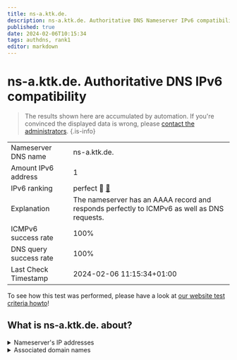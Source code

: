 ```yaml
---
title: ns-a.ktk.de.
description: ns-a.ktk.de. Authoritative DNS Nameserver IPv6 compatibility
published: true
date: 2024-02-06T10:15:34
tags: authdns, rank1
editor: markdown
---
```


# ns-a.ktk.de. Authoritative DNS IPv6 compatibility

> The results shown here are accumulated by automation. If you're convinced the displayed data is wrong, please [contact the administrators](/howto/chat). 
{.is-info}




|   |   |
| - | - |
| Nameserver DNS name | ns-a.ktk.de.
| Amount IPv6 address | 1
| IPv6 ranking | perfect :1st_place_medal: [🔗](/howto/ranking) |
| Explanation | The nameserver has an AAAA record and responds perfectly to ICMPv6 as well as DNS requests. |
| ICMPv6 success rate | 100%|
| DNS query success rate | 100% |
| Last Check Timestamp | 2024-02-06 11:15:34+01:00 |

To see how this test was performed, please have a look at [our website test criteria howto](/howto/testcriteria/authdns)!


## What is ns-a.ktk.de. about?




<details>
<summary>Nameserver's IP addresses</summary>

2a02:1628:0:c000::3:5

</details>



<details>
<summary>Associated domain names</summary>

www.debeka.de

</details>
